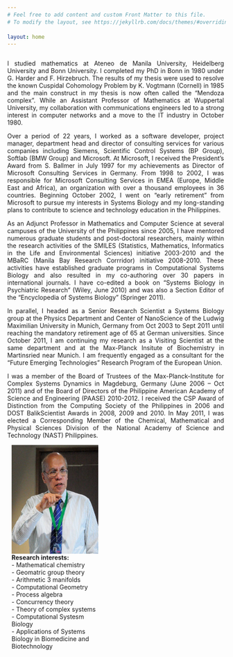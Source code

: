 ```yaml
---
# Feel free to add content and custom Front Matter to this file.
# To modify the layout, see https://jekyllrb.com/docs/themes/#overriding-theme-defaults

layout: home
---
```

<style>
/* Create two unequal columns that floats next to each other */
.column {
  float: left;
}

.left {
  width: 500px;
  text-align: justify;
}

.right {
  width: 200px;
  padding-left: 10px;
}
</style>

<div class="row">
	<div class="column left">
		<p>
		I studied mathematics at Ateneo de Manila University, Heidelberg University and Bonn University. I completed my PhD in Bonn in 1980 under G. Harder and F. Hirzebruch. The results of my thesis were used to resolve the known Cuspidal Cohomology Problem by K. Vogtmann (Cornell) in 1985 and the main construct in my thesis is now often called the “Mendoza complex”. While an Assistant Professor of Mathematics at Wuppertal University, my collaboration with communications engineers led to a strong interest in computer networks and a move to the IT industry in October 1980.
		</p>
		<p>
		Over a period of 22 years, I worked as a software developer, project manager, department head and director of consulting services for various companies including Siemens, Scientific Control Systems (BP Group), Softlab (BMW Group) and Microsoft. At Microsoft, I received the President’s Award from S. Ballmer in July 1997 for my achievements as Director of Microsoft Consulting Services in Germany. From 1998 to 2002, I was responsible for Microsoft Consulting Services in EMEA (Europe, Middle East and Africa), an organization with over a thousand employees in 36 countries. Beginning October 2002, I went on “early retirement” from Microsoft to pursue my interests in Systems Biology and my long-standing plans to contribute to science and technology education in the Philippines.
		</p>
		<p>
		As an Adjunct Professor in Mathematics and Computer Science at several campuses of the University of the Philippines since 2005, I have mentored numerous graduate students and post-doctoral researchers, mainly within the research activities of the SMILES (Statistics, Mathematics, Informatics in the Life and Environmental Sciences) initiative 2003-2010 and the MBaRC (Manila Bay Research Corrridor) initiative 2008-2010. These activities have established graduate programs in Computational Systems Biology and also resulted in my co-authoring over 30 papers in international journals. I have co-edited a book on “Systems Biology in Psychiatric Research” (Wiley, June 2010) and was also a Section Editor of the “Encyclopedia of Systems Biology” (Springer 2011).
		</p>
		<p>
		In parallel, I headed as a Senior Research Scientist a Systems Biology group at the Physics Department and Center of NanoScience of the Ludwig Maximilian University in Munich, Germany from Oct 2003 to Sept 2011 until reaching the mandatory retirement age of 65 at German universities. Since October 2011, I am continuing my research as a Visiting Scientist at the same department and at the Max-Planck Insitute of Biochemistry in Martinsried near Munich. I am frequently engaged as a consultant for the “Future Emerging Technologies” Research Program of the European Union.
		</p>
		<p>
		I was a member of the Board of Trustees of the Max-Planck-Institute for Complex Systems Dynamics in Magdeburg, Germany (June 2006 – Oct 2011) and of the Board of Directors of the Philippine American Academy of Science and Engineering (PAASE) 2010-2012. I received the CSP Award of Distinction from the Computing Society of the Philippines in 2006 and DOST BalikScientist Awards in 2008, 2009 and 2010. In May 2011, I was elected a Corresponding Member of the Chemical, Mathematical and Physical Sciences Division of the National Academy of Science and Technology (NAST) Philippines.
		</p>
	</div>
	<div class="column right">
		<img src='./assets/mendoza.jpg' width='200' height='250' align='left' />
		<p>
			<b> Research interests: </b> <br>
			- Mathematical chemistry <br>
			- Geomatric group theory <br>
			- Arithmetic 3 manifolds <br>
			- Computational Geometry <br>
			- Process algebra <br>
			- Concurrency theory <br>
			- Theory of complex systems <br>
			- Computational Systesm Biology <br>
			- Applications of Systems Biology in Biomedicine and Biotechnology
		</p>
	</div>
</div>
